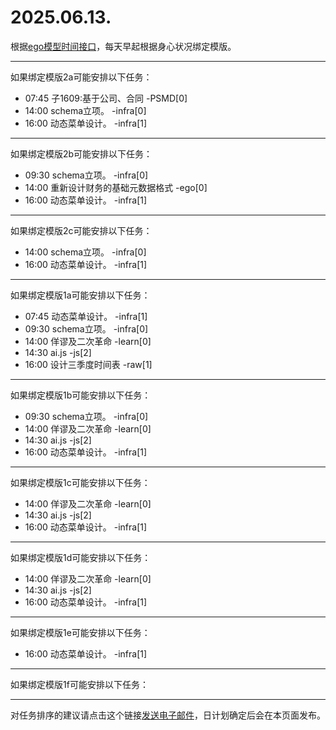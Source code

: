 # 2025.06.13.

根据[ego模型时间接口](https://gitee.com/hyg/blog/blob/master/timeflow.md)，每天早起根据身心状况绑定模版。

---
如果绑定模版2a可能安排以下任务：

- 07:45	子1609:基于公司、合同 -PSMD[0]
- 14:00	schema立项。 -infra[0]
- 16:00	动态菜单设计。 -infra[1]

---
如果绑定模版2b可能安排以下任务：

- 09:30	schema立项。 -infra[0]
- 14:00	重新设计财务的基础元数据格式 -ego[0]
- 16:00	动态菜单设计。 -infra[1]

---
如果绑定模版2c可能安排以下任务：

- 14:00	schema立项。 -infra[0]
- 16:00	动态菜单设计。 -infra[1]

---
如果绑定模版1a可能安排以下任务：

- 07:45	动态菜单设计。 -infra[1]
- 09:30	schema立项。 -infra[0]
- 14:00	佯谬及二次革命 -learn[0]
- 14:30	ai.js -js[2]
- 16:00	设计三季度时间表 -raw[1]

---
如果绑定模版1b可能安排以下任务：

- 09:30	schema立项。 -infra[0]
- 14:00	佯谬及二次革命 -learn[0]
- 14:30	ai.js -js[2]
- 16:00	动态菜单设计。 -infra[1]

---
如果绑定模版1c可能安排以下任务：

- 14:00	佯谬及二次革命 -learn[0]
- 14:30	ai.js -js[2]
- 16:00	动态菜单设计。 -infra[1]

---
如果绑定模版1d可能安排以下任务：

- 14:00	佯谬及二次革命 -learn[0]
- 14:30	ai.js -js[2]
- 16:00	动态菜单设计。 -infra[1]

---
如果绑定模版1e可能安排以下任务：

- 16:00	动态菜单设计。 -infra[1]

---
如果绑定模版1f可能安排以下任务：


---
对任务排序的建议请点击这个链接<a href="mailto:huangyg@mars22.com?subject=关于2025.06.13.任务排序的建议&body=date: 2025.06.13.%0D%0Afile: ../../blog/release/time/d.20250613.md%0D%0A---请勿修改邮件主题及以上内容---%0D%0A">发送电子邮件</a>，日计划确定后会在本页面发布。